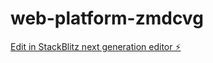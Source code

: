 # web-platform-zmdcvg

[Edit in StackBlitz next generation editor ⚡️](https://stackblitz.com/~/github.com/ijgronas/web-platform-zmdcvg)